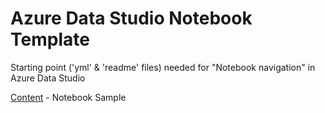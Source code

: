# Azure Data Studio Notebook Template
Starting point ('yml' & 'readme' files) needed for "Notebook navigation" in Azure Data Studio

[Content](content/readme.md) - Notebook Sample
